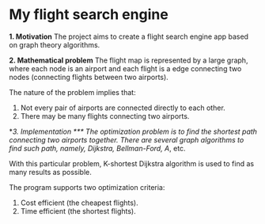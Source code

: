 # My flight search engine
**1. Motivation**
The project aims to create a flight search engine app based on graph theory algorithms.

**2. Mathematical problem**
The flight map is represented by a large graph, where each node is an airport and each flight is a edge connecting two nodes (connecting flights between two airports). 

The nature of the problem implies that:
1. Not every pair of airports are connected directly to each other.
2. There may be many flights connecting two airports.

**3. Implementation ***
The optimization problem is to find the shortest path connecting two airports together. There are several graph algorithms to find such path, namely, Dijkstra, Bellman-Ford, A*, etc.

With this particular problem, K-shortest Dijkstra algorithm is used to find as many results as possible.

The program supports two optimization criteria:
1. Cost efficient (the cheapest flights).
2. Time efficient (the shortest flights).
